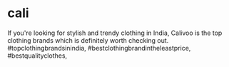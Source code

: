 # cali
If you're looking for stylish and trendy clothing in India, Calivoo is the top clothing brands which is definitely worth checking out. #topclothingbrandsinindia, #bestclothingbrandintheleastprice, #bestqualityclothes,
